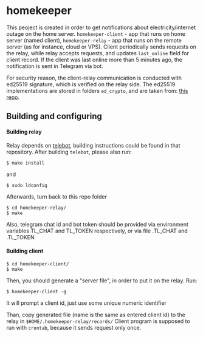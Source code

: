 # homekeeper

This peoject is created in order to get notifications about electricity/internet outage on the home server. `homekeeper-client` - app that runs on home server (named client), `homekeeper-relay` - app that runs on the remote server (as for instance, cloud or VPS).
Client periodically sends requests on the relay, while relay accepts requests, and updates `last_online` field for client record. If the client was last online more than 5 minutes ago, the notification is sent in Telegram via bot.


For security reason, the client-relay communication is conducted with ed25519 signature, which is verified on the relay side. The ed25519 implementations are stored in folders `ed_crypto`, and are taken from: [this repo](https://github.com/orlp/ed25519).

## Building and configuring

#### Building relay

Relay depends on [telebot](https://github.com/smartnode/telebot), building instructions could be found in that repository.
After building `telebot`, please also run:
```
$ make install
```

and

```
$ sudo ldconfig
```

Afterwards, turn back to this repo folder
```
$ cd homekeeper-relay/
$ make
```

Also, telegram chat id and bot token should be provided via environment variables TL_CHAT and TL_TOKEN respectively, or via file .TL_CHAT and .TL_TOKEN

#### Building client

```
$ cd homekeeper-client/
$ make
```

Then, you should generate a "server file", in order to put it on the relay.
Run:
```
$ homekeeper-client -g
```

It will prompt a client id, just use some unique numeric identifier

Than, copy generated file (name is the same as entered client id) to the relay in `$HOME/.homekeeper-relay/records/`
Client program is supposed to run with `crontab`, because it sends request only once.
